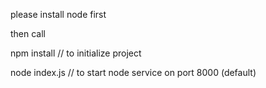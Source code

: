 please install node first

then call

npm install // to initialize project

node index.js // to start node service on port 8000 (default)
